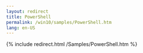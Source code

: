 ```yaml
---
layout: redirect
title: PowerShell
permalink: /win10/samples/PowerShell.htm
lang: en-US
---
```


{% include redirect.html /Samples/PowerShell.htm %}
